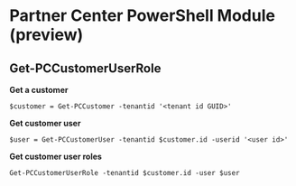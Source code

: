 # Partner Center PowerShell Module (preview) #

## Get-PCCustomerUserRole ##

**Get a customer**

    $customer = Get-PCCustomer -tenantid '<tenant id GUID>'

**Get customer user**

    $user = Get-PCCustomerUser -tenantid $customer.id -userid '<user id>'

**Get customer user roles**

    Get-PCCustomerUserRole -tenantid $customer.id -user $user

